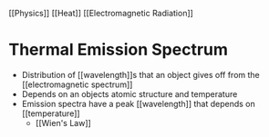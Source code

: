 [[Physics]] [[Heat]] [[Electromagnetic Radiation]]

# Thermal Emission Spectrum
- Distribution of [[wavelength]]s that an object gives off from the [[electromagnetic spectrum]]
- Depends on an objects atomic structure and temperature
- Emission spectra have a peak [[wavelength]] that depends on [[temperature]]
  - [[Wien's Law]]


